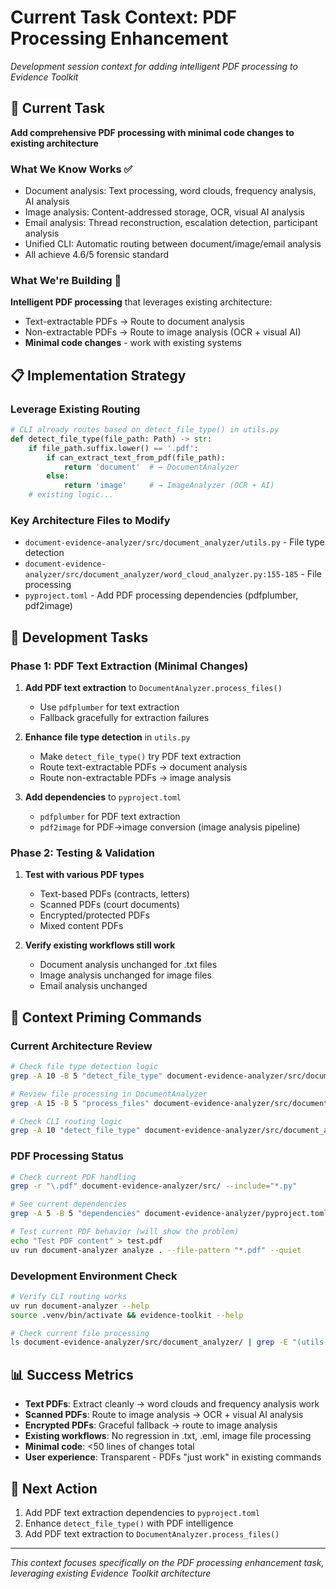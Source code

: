 # Current Task Context: PDF Processing Enhancement

*Development session context for adding intelligent PDF processing to Evidence Toolkit*

## 🎯 Current Task
**Add comprehensive PDF processing with minimal code changes to existing architecture**

### What We Know Works ✅
- Document analysis: Text processing, word clouds, frequency analysis, AI analysis
- Image analysis: Content-addressed storage, OCR, visual AI analysis
- Email analysis: Thread reconstruction, escalation detection, participant analysis
- Unified CLI: Automatic routing between document/image/email analysis
- All achieve 4.6/5 forensic standard

### What We're Building 🔄
**Intelligent PDF processing** that leverages existing architecture:
- Text-extractable PDFs → Route to document analysis
- Non-extractable PDFs → Route to image analysis (OCR + visual AI)
- **Minimal code changes** - work with existing systems

## 📋 Implementation Strategy

### Leverage Existing Routing
```python
# CLI already routes based on detect_file_type() in utils.py
def detect_file_type(file_path: Path) -> str:
    if file_path.suffix.lower() == '.pdf':
        if can_extract_text_from_pdf(file_path):
            return 'document'  # → DocumentAnalyzer
        else:
            return 'image'     # → ImageAnalyzer (OCR + AI)
    # existing logic...
```

### Key Architecture Files to Modify
- `document-evidence-analyzer/src/document_analyzer/utils.py` - File type detection
- `document-evidence-analyzer/src/document_analyzer/word_cloud_analyzer.py:155-185` - File processing
- `pyproject.toml` - Add PDF processing dependencies (pdfplumber, pdf2image)

## 🔧 Development Tasks

### Phase 1: PDF Text Extraction (Minimal Changes)
1. **Add PDF text extraction** to `DocumentAnalyzer.process_files()`
   - Use `pdfplumber` for text extraction
   - Fallback gracefully for extraction failures

2. **Enhance file type detection** in `utils.py`
   - Make `detect_file_type()` try PDF text extraction
   - Route text-extractable PDFs → document analysis
   - Route non-extractable PDFs → image analysis

3. **Add dependencies** to `pyproject.toml`
   - `pdfplumber` for PDF text extraction
   - `pdf2image` for PDF→image conversion (image analysis pipeline)

### Phase 2: Testing & Validation
1. **Test with various PDF types**
   - Text-based PDFs (contracts, letters)
   - Scanned PDFs (court documents)
   - Encrypted/protected PDFs
   - Mixed content PDFs

2. **Verify existing workflows still work**
   - Document analysis unchanged for .txt files
   - Image analysis unchanged for image files
   - Email analysis unchanged

## 🧭 Context Priming Commands

### Current Architecture Review
```bash
# Check file type detection logic
grep -A 10 -B 5 "detect_file_type" document-evidence-analyzer/src/document_analyzer/utils.py

# Review file processing in DocumentAnalyzer
grep -A 15 -B 5 "process_files" document-evidence-analyzer/src/document_analyzer/word_cloud_analyzer.py

# Check CLI routing logic
grep -A 10 "detect_file_type" document-evidence-analyzer/src/document_analyzer/cli.py
```

### PDF Processing Status
```bash
# Check current PDF handling
grep -r "\.pdf" document-evidence-analyzer/src/ --include="*.py"

# See current dependencies
grep -A 5 -B 5 "dependencies" document-evidence-analyzer/pyproject.toml

# Test current PDF behavior (will show the problem)
echo "Test PDF content" > test.pdf
uv run document-analyzer analyze . --file-pattern "*.pdf" --quiet
```

### Development Environment Check
```bash
# Verify CLI routing works
uv run document-analyzer --help
source .venv/bin/activate && evidence-toolkit --help

# Check current file processing
ls document-evidence-analyzer/src/document_analyzer/ | grep -E "(utils|word_cloud|cli)"
```

## 📊 Success Metrics
- **Text PDFs**: Extract cleanly → word clouds and frequency analysis work
- **Scanned PDFs**: Route to image analysis → OCR + visual AI analysis
- **Encrypted PDFs**: Graceful fallback → route to image analysis
- **Existing workflows**: No regression in .txt, .eml, image file processing
- **Minimal code**: <50 lines of changes total
- **User experience**: Transparent - PDFs "just work" in existing commands

## 🎯 Next Action
1. Add PDF text extraction dependencies to `pyproject.toml`
2. Enhance `detect_file_type()` with PDF intelligence
3. Add PDF text extraction to `DocumentAnalyzer.process_files()`

---

*This context focuses specifically on the PDF processing enhancement task, leveraging existing Evidence Toolkit architecture*